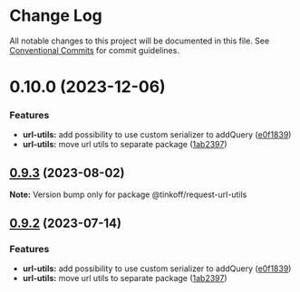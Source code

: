 # Change Log

All notable changes to this project will be documented in this file.
See [Conventional Commits](https://conventionalcommits.org) for commit guidelines.

# 0.10.0 (2023-12-06)


### Features

* **url-utils:** add possibility to use custom serializer to addQuery ([e0f1839](https://github.com/Tinkoff/tinkoff-request/commit/e0f1839b52862efc457c53d408ae0e9a2148ff16))
* **url-utils:** move url utils to separate package ([1ab2397](https://github.com/Tinkoff/tinkoff-request/commit/1ab239709142460ac5cdacfb93714ad5a0e7d277))





## [0.9.3](https://github.com/Tinkoff/tinkoff-request/compare/@tinkoff/request-url-utils@0.9.2...@tinkoff/request-url-utils@0.9.3) (2023-08-02)

**Note:** Version bump only for package @tinkoff/request-url-utils





## [0.9.2](https://github.com/Tinkoff/tinkoff-request/compare/@tinkoff/request-url-utils@0.9.2...@tinkoff/request-url-utils@0.9.2) (2023-07-14)


### Features

* **url-utils:** add possibility to use custom serializer to addQuery ([e0f1839](https://github.com/Tinkoff/tinkoff-request/commit/e0f1839b52862efc457c53d408ae0e9a2148ff16))
* **url-utils:** move url utils to separate package ([1ab2397](https://github.com/Tinkoff/tinkoff-request/commit/1ab239709142460ac5cdacfb93714ad5a0e7d277))

